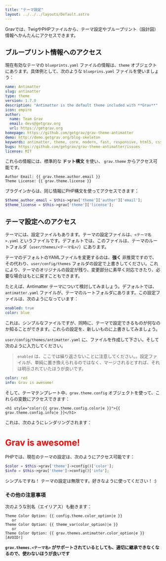 ```yaml
---
title: "テーマ設定"
layout: ../../../layouts/Default.astro
---
```


Gravでは、TwigやPHPファイルから、テーマ設定やブループリント（設計図）情報へかんたんにアクセスできます。

<h2 id="accessing-theme-blueprint-information">ブループリント情報へのアクセス</h2>

現在有効なテーマの `blueprints.yaml` ファイルの情報は、`theme` オブジェクトにあります。具体例として、次のような `blueprins.yaml` ファイルを使いましょう：

```yaml
name: Antimatter
slug: antimatter
type: theme
version: 1.7.0
description: "Antimatter is the default theme included with **Grav**"
icon: empire
author:
  name: Team Grav
  email: devs@getgrav.org
  url: https://getgrav.org
homepage: https://github.com/getgrav/grav-theme-antimatter
demo: http://demo.getgrav.org/blog-skeleton
keywords: antimatter, theme, core, modern, fast, responsive, html5, css3
bugs: https://github.com/getgrav/grav-theme-antimatter/issues
license: MIT
```

これらの情報には、標準的な **ドット構文** を使い、 `grav.theme` からアクセス可能です。

```twig
Author Email: {{ grav.theme.author.email }}
Theme License: {{ grav.theme.license }}
```

プラグインからは、同じ情報にPHP構文を使ってアクセスできます：

```php
$theme_author_email = $this->grav['theme']['author']['email'];
$theme_license = $this->grav['theme']['license'];
```

<h2 id="accessing-theme-configuration">テーマ設定へのアクセス</h2>

テーマには、設定ファイルもあります。テーマの設定ファイルは、`<テーマ名>.yaml` というファイルです。デフォルトでは、このファイルは、テーマのルートフォルダ（`user/themes/<テーマ名>/`）にあります。

テーマのデフォルトのYAMLファイルを変更するのは、**強く** 非推奨ですので、その代わり、`user/config/themes` フォルダの設定で上書きしてください。これにより、テーマのオリジナルの設定が残り、変更部分に素早く対応できたり、必要な場合はもとに戻すこともできます。

たとえば、Antimatter テーマについて検討してみましょう。デフォルトでは、`antimatter.yaml` ファイルが、テーマのルートフォルダにあります。この設定ファイルは、次のようになっています：

```yaml
enabled: true
color: blue
```

これは、シンプルなファイルですが、同時に、テーマで設定できるものが何なのか知ることができます。これらの設定を、新しいものに上書きしてみましょう。

`user/config/themes/antimatter.yaml` に、ファイルを作成して下さい。そして次のように入力してください。

> `enabled` は、ここでは繰り返さないことに注意してください。。設定ファイルが、単純に置き換えられるのではなく、マージされるとすれば、それは明示されていたほうが良いです。

```yaml
color: red
info: Grav is awesome!
```

そして、テーマテンプレート中、`grav.theme.config` オブジェクトを使って、これらの変数にアクセスできます：

```
<h1 style="color:{{ grav.theme.config.color|e }}">{{ grav.theme.config.info|e }}</h1>
```

これは、次のようにレンダリングされます：

<h1 style="color:red">Grav is awesome!</h1>

PHPでは、現在のテーマの設定は、次のようにアクセス可能です：

```php
$color = $this->grav['theme']->config()['color'];
$info = $this->grav['theme']->config()['info'];
```

シンプルですね！ テーマの設定は無限です。好きなように使ってください！ :)

<h3 id="alternative-notation">その他の注意事項</h3>

次のような別名（エイリアス）も動きます：

```twig
Theme Color Option: {{ config.theme.color_option|e }}
   or
Theme Color Option: {{ theme_var(color_option)|e }}
   or
Theme Color Option: {{ grav.themes.antimatter.color_option|e }} [AVOID!]
```

**`grav.themes.<テーマ名>` がサポートされているとしても、適切に継承できなくなるので、使わないほうが良いです**

